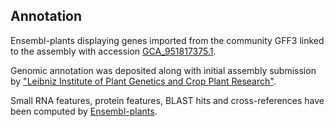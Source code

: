 **Annotation**
----------

Ensembl-plants displaying genes imported from the community GFF3 linked to the assembly with accession [GCA\_951817375.1](http://www.ebi.ac.uk/ena/data/view/GCA_951817375.1).

Genomic annotation was deposited along with initial assembly submission by ["Leibniz Institute of Plant Genetics and Crop Plant Research"](https://www.ipk-gatersleben.de/en/).

Small RNA features, protein features, BLAST hits and cross-references have been
computed by [Ensembl-plants](https://plants.ensembl.org/info/genome/annotation/index.html).
